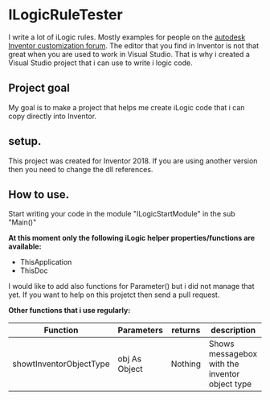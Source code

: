 ﻿# ILogicRuleTester
I write a lot of iLogic rules. Mostly examples for people on the [autodesk Inventor customization forum](https://forums.autodesk.com/t5/inventor-customization/bd-p/120). The editor that you find in Inventor is not that great when you are used to work in Visual Studio. That is why i created a Visual Studio project that i can use to write i logic code. 

## Project goal
My goal is to make a project that helps me create iLogic code that i can copy directly into Inventor. 

## setup.
This project was created for Inventor 2018. If you are using another version then you need to change the dll references. 

## How to use.
Start writing your code in the module "ILogicStartModule" in the sub "Main()"

**At this moment only the following iLogic helper properties/functions are available:**
 - ThisApplication
 - ThisDoc
 
 I would like to add also functions for Parameter() but i did not manage that yet. If you want to help on this projetct then send a pull request.

**Other functions that i use regularly:**

| Function  | Parameters  | returns | description |
| --------- | ----------- | ------- | ----------- |
|showtInventorObjectType| obj As Object | Nothing | Shows messagebox with the inventor object type|
